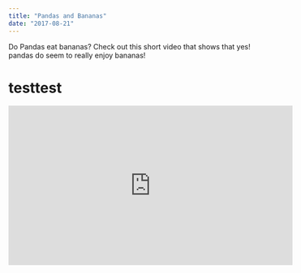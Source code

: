 ```yaml
---
title: "Pandas and Bananas"
date: "2017-08-21"
---
```


Do Pandas eat bananas? Check out this short video that shows that yes! pandas do
seem to really enjoy bananas!

<h1>testtest</h1>

<iframe width="560" height="315" src="https://www.youtube.com/embed/4SZl1r2O_bY" frameborder="0" allowfullscreen></iframe>
